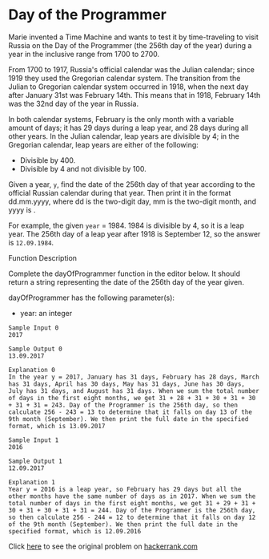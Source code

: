 # Day of the Programmer

Marie invented a Time Machine and wants to test it by time-traveling to visit Russia on the Day of the Programmer (the 256th day of the year) during a year in the inclusive range from 1700 to 2700.

From 1700 to 1917, Russia's official calendar was the Julian calendar; since 1919 they used the Gregorian calendar system. The transition from the Julian to Gregorian calendar system occurred in 1918, when the next day after January 31st was February 14th. This means that in 1918, February 14th was the 32nd day of the year in Russia.

In both calendar systems, February is the only month with a variable amount of days; it has 29 days during a leap year, and 28 days during all other years. In the Julian calendar, leap years are divisible by 4; in the Gregorian calendar, leap years are either of the following:

* Divisible by 400.
* Divisible by 4 and not divisible by 100.

Given a year, `y`, find the date of the 256th day of that year according to the official Russian calendar during that year. Then print it in the format dd.mm.yyyy, where dd is the two-digit day, mm is the two-digit month, and yyyy is .

For example, the given  `year` = 1984. 1984 is divisible by 4, so it is a leap year. The 256th day of a leap year after 1918 is September 12, so the answer is `12.09.1984`.

Function Description

Complete the dayOfProgrammer function in the editor below. It should return a string representing the date of the 256th day of the year given.

dayOfProgrammer has the following parameter(s):

* year: an integer


```
Sample Input 0
2017

Sample Output 0
13.09.2017

Explanation 0
In the year y = 2017, January has 31 days, February has 28 days, March has 31 days, April has 30 days, May has 31 days, June has 30 days, July has 31 days, and August has 31 days. When we sum the total number of days in the first eight months, we get 31 + 28 + 31 + 30 + 31 + 30 + 31 + 31 = 243. Day of the Programmer is the 256th day, so then calculate 256 - 243 = 13 to determine that it falls on day 13 of the 9th month (September). We then print the full date in the specified format, which is 13.09.2017
```

```
Sample Input 1
2016

Sample Output 1
12.09.2017

Explanation 1
Year y = 2016 is a leap year, so February has 29 days but all the other months have the same number of days as in 2017. When we sum the total number of days in the first eight months, we get 31 + 29 + 31 + 30 + 31 + 30 + 31 + 31 = 244. Day of the Programmer is the 256th day, so then calculate 256 - 244 = 12 to determine that it falls on day 12 of the 9th month (September). We then print the full date in the specified format, which is 12.09.2016
```

Click [here](https://www.hackerrank.com/challenges/day-of-the-programmer/problem) to see the original problem on [hackerrank.com](https://www.hackerrank.com)